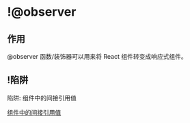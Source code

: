 # !@observer

## 作用

@observer 函数/装饰器可以用来将 React 组件转变成响应式组件。

## !陷阱

陷阱: 组件中的间接引用值

[组件中的间接引用值]([https://cn.mobx.js.org/refguide/observer-component.html#%E9%99%B7%E9%98%B1-%E7%BB%84%E4%BB%B6%E4%B8%AD%E7%9A%84%E9%97%B4%E6%8E%A5%E5%BC%95%E7%94%A8%E5%80%BC](https://cn.mobx.js.org/refguide/observer-component.html#陷阱-组件中的间接引用值))

